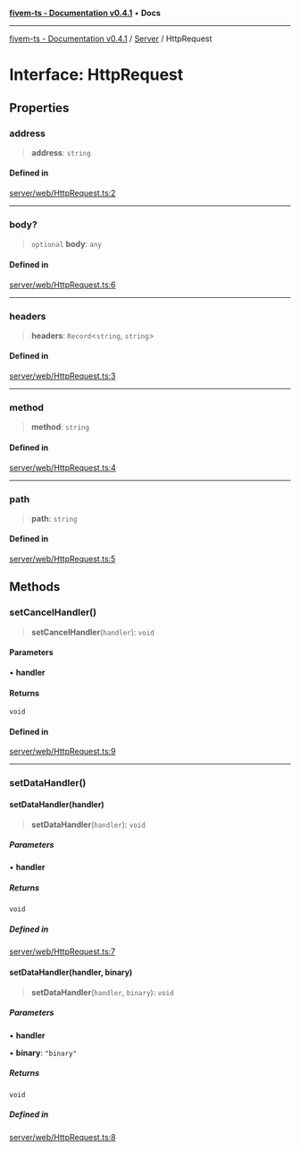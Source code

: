 [**fivem-ts - Documentation v0.4.1**](../../../README.md) • **Docs**

***

[fivem-ts - Documentation v0.4.1](../../../README.md) / [Server](../README.md) / HttpRequest

# Interface: HttpRequest

## Properties

### address

> **address**: `string`

#### Defined in

[server/web/HttpRequest.ts:2](https://github.com/Purpose-Dev/fivem-ts/blob/af9f57481b70813a163451854c2103aaaed13195/src/server/web/HttpRequest.ts#L2)

***

### body?

> `optional` **body**: `any`

#### Defined in

[server/web/HttpRequest.ts:6](https://github.com/Purpose-Dev/fivem-ts/blob/af9f57481b70813a163451854c2103aaaed13195/src/server/web/HttpRequest.ts#L6)

***

### headers

> **headers**: `Record`\<`string`, `string`\>

#### Defined in

[server/web/HttpRequest.ts:3](https://github.com/Purpose-Dev/fivem-ts/blob/af9f57481b70813a163451854c2103aaaed13195/src/server/web/HttpRequest.ts#L3)

***

### method

> **method**: `string`

#### Defined in

[server/web/HttpRequest.ts:4](https://github.com/Purpose-Dev/fivem-ts/blob/af9f57481b70813a163451854c2103aaaed13195/src/server/web/HttpRequest.ts#L4)

***

### path

> **path**: `string`

#### Defined in

[server/web/HttpRequest.ts:5](https://github.com/Purpose-Dev/fivem-ts/blob/af9f57481b70813a163451854c2103aaaed13195/src/server/web/HttpRequest.ts#L5)

## Methods

### setCancelHandler()

> **setCancelHandler**(`handler`): `void`

#### Parameters

• **handler**

#### Returns

`void`

#### Defined in

[server/web/HttpRequest.ts:9](https://github.com/Purpose-Dev/fivem-ts/blob/af9f57481b70813a163451854c2103aaaed13195/src/server/web/HttpRequest.ts#L9)

***

### setDataHandler()

#### setDataHandler(handler)

> **setDataHandler**(`handler`): `void`

##### Parameters

• **handler**

##### Returns

`void`

##### Defined in

[server/web/HttpRequest.ts:7](https://github.com/Purpose-Dev/fivem-ts/blob/af9f57481b70813a163451854c2103aaaed13195/src/server/web/HttpRequest.ts#L7)

#### setDataHandler(handler, binary)

> **setDataHandler**(`handler`, `binary`): `void`

##### Parameters

• **handler**

• **binary**: `"binary"`

##### Returns

`void`

##### Defined in

[server/web/HttpRequest.ts:8](https://github.com/Purpose-Dev/fivem-ts/blob/af9f57481b70813a163451854c2103aaaed13195/src/server/web/HttpRequest.ts#L8)
